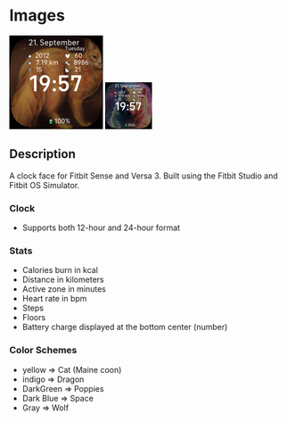 #  Images

<img src="CAT.png" alt="Flag_and_Image-screenshot" style="zoom:50%;" />

<img src="WOLF.png" alt="Flag_and_Image-screenshot_SPACE" style="zoom:25%;" /> 



## Description

A clock face for Fitbit Sense and Versa 3. Built using the Fitbit Studio and Fitbit OS Simulator.

### Clock

- Supports both 12-hour and 24-hour format

### Stats

- Calories burn in kcal
- Distance in kilometers
- Active zone in minutes
- Heart rate in bpm
- Steps
- Floors
- Battery charge displayed at the bottom center (number)

### Color Schemes

- yellow => Cat (Maine coon)
- indigo => Dragon
- DarkGreen => Poppies
- Dark Blue => Space
- Gray => Wolf

